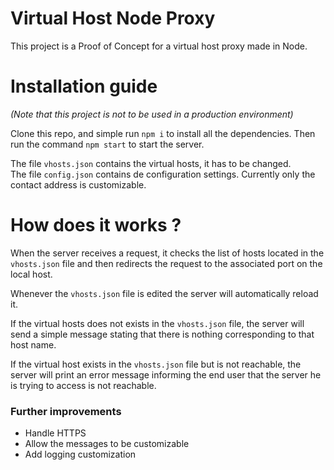 # Virtual Host Node Proxy

This project is a Proof of Concept for a virtual host proxy made in Node.

# Installation guide

_(Note that this project is not to be used in a production environment)_

Clone this repo, and simple run `npm i` to install all the dependencies. Then run the command `npm start` to start the server.

The file `vhosts.json` contains the virtual hosts, it has to be changed.  
The file `config.json` contains de configuration settings. Currently only the contact address is customizable.

# How does it works ?

When the server receives a request, it checks the list of hosts located in the `vhosts.json` file and then redirects the request to the associated port on the local host.

Whenever the `vhosts.json` file is edited the server will automatically reload it.

If the virtual hosts does not exists in the `vhosts.json` file, the server will send a simple message stating that there is nothing corresponding to that host name.

If the virtual host exists in the `vhosts.json` file but is not reachable, the server will print an error message informing the end user that the server he is trying to access is not reachable.

### Further improvements

- Handle HTTPS
- Allow the messages to be customizable
- Add logging customization
